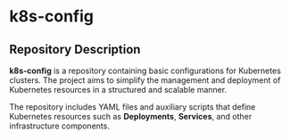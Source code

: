 # k8s-config

## Repository Description

**k8s-config** is a repository containing basic configurations for Kubernetes clusters. The project aims to simplify the management and deployment of Kubernetes resources in a structured and scalable manner.

The repository includes YAML files and auxiliary scripts that define Kubernetes resources such as **Deployments**, **Services**, and other infrastructure components.
